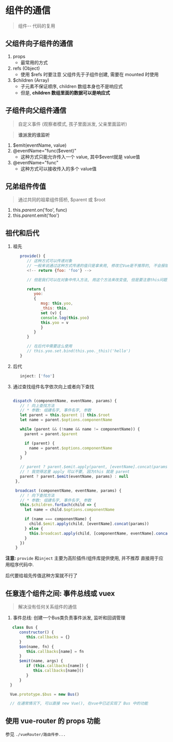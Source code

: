 
# 组件的通信
> 组件-- 代码的复用

## 父组件向子组件的通信

1. props
   + 最常用的方式
2. refs (Object)
   + 使用 $refs 时要注意 父组件先于子组件创建, 需要在 mounted 时使用
3. $children (Array)
   + 子元素不保证顺序, children 数组本身也不是响应式
   + 但是, **children 数组里面的数据可以是响应式**

## 子组件向父组件通信
> 自定义事件 (观察者模式, 孩子里面派发, 父亲里面监听)

> **谁派发的谁监听**

1. $emit(eventName, value)
2. @eventName="func($event)"
   + 这种方式只能允许传入一个 value, 其中$event就是 value值
3. @eventName="func"
   + 这种方式可以接收传入的多个 value值

## 兄弟组件传值
> 通过共同的祖辈组件搭桥, $parent 或 $root

1. this.$parent.$on('foo', func)
2. this.$parent.$emit('foo')

## 祖代和后代

1. 祖先
   ```javaScript
      provide() {
         // 这种方式可以传递对象
         // 一般来说通过这种方式传递的值只是拿来用, 修改它Vue是不推荐的, 不会报错
         <!-- return {foo: 'foo'} -->

         // 但是我们可以在对象中传入方法, 用这个方法来改变值, 但是要注意this问题, 所以需要把 this也传递过去

         return {
            yoo:
            {
               msg: this.yoo,
               _this: this,
               set (v) {
               console.log(this.yoo)
               this.yoo = v
               }
            }
         }

         // 在后代中需要这么使用
         // this.yoo.set.bind(this.yoo._this)('hello')
      }

   ```
2. 后代
   ```JavaScript
      inject: ['foo']
   ```

3. 通过查找组件名字依次向上或者向下查找
   
   ```JavaScript

   dispatch (componentName, eventName, params) {
      // ! 向上查找方法
      // * 参数: 组建名字, 事件名字, 参数
      let parent = this.$parent || this.$root
      let name = parent.$options.componentName

      while (parent && (!name && name != componentName)) {
        parent = parent.$parent

        if (parent) {
          name = parent.$options.componentName
        }
      }

      // parent ? parent.$emit.apply(parent, [eventName].concat(params)) : null
      // ! 我觉得这里 apply 可以不要, 因为this 就是 parent
      parent ? parent.$emit(eventName, params) : null
    },

    broadcast (componentName, eventName, params) {
      // ! 向下查找方法
      // * 参数: 组建名字, 事件名字, 参数
      this.$children.forEach(child => {
        let name = child.$options.componentName

        if (name === componentName) {
          child.$emit.apply(child, [eventName].concat(params))
        } else {
          this.broadcast.apply(child, [componentName, eventName].concat(params))
        }
      })
    }

   ```

**注意:** `provide` 和`inject` 主要为高阶插件/组件库提供使用, 并不推荐 直接用于应用程序代码中. 

后代要给祖先传值这种方案就不行了

## 任意连个组件之间: 事件总线或 vuex
> 解决没有任何关系组件的通信

1. 事件总线: 创建一个Bus类负责事件派发, 监听和回调管理

```JavaScript
   class Bus {
      constructor() {
         this.callbacks = {}
      }
      $on(name, fn) {
         this.callbacks[name] = fn
      }
      $emit(name, args) {
         if (this.callbacks[name]) {
            this.callbacks[name]()
         }
      }
  }

  Vue.prototype.$bus = new Bus()

  // 在通常情况下, 可以直接 new Vue(), 在vue中已近实现了 Bus 中的功能

```

## 使用 vue-router 的 props 功能

参见 `./vueRouter/路由传参...`

